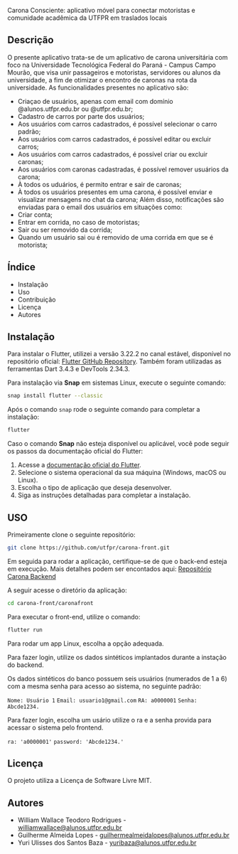 Carona Consciente: aplicativo móvel para conectar motoristas e comunidade acadêmica da UTFPR em traslados locais

## Descrição
O presente aplicativo trata-se de um aplicativo de carona universitária com foco na Universidade Tecnológica Federal do Paraná - Campus Campo Mourão, 
que visa unir passageiros e motoristas, servidores ou alunos da universidade, a fim de otimizar o encontro de caronas na rota da universidade.
As funcionalidades presentes no aplicativo são:
  - Criaçao de usuários, apenas com email com domínio @alunos.utfpr.edu.br ou @utfpr.edu.br;
  - Cadastro de carros por parte dos usuários;
  - Aos usuários com carros cadastrados, é possível selecionar o carro padrão;
  - Aos usuários com carros cadastrados, é possível editar ou excluir carros;
  - Aos usuários com carros cadastrados, é possível criar ou excluir caronas;
  - Aos usuários com caronas cadastradas, é possível remover usuários da carona;
  - À todos os uduários, é permito entrar e sair de caronas;
  - À todos os usuários presentes em uma carona, é possível enviar e visualizar mensagens no chat da carona;
Além disso, notificações são enviadas para o email dos usuários em situações como:
  - Criar conta;
  - Entrar em corrida, no caso de motoristas;
  - Sair ou ser removido da corrida;
  - Quando um usuário sai ou é removido de uma corrida em que se é motorista;


## Índice
- Instalação
- Uso
- Contribuição
- Licença
- Autores

## Instalação

Para instalar o Flutter, utilizei a versão 3.22.2 no canal estável, disponível no repositório oficial: [Flutter GitHub Repository](https://github.com/flutter/flutter.git.com). Também foram utilizadas as ferramentas Dart 3.4.3 e DevTools 2.34.3.

Para instalação via **Snap** em sistemas Linux, execute o seguinte comando:

```bash
snap install flutter --classic
```

Após o comando `snap` rode o seguinte comando para completar a instalação:

```bash
flutter
```

Caso o comando **Snap** não esteja disponível ou aplicável, você pode seguir os passos da documentação oficial do Flutter:

1. Acesse a [documentação oficial do Flutter](https://docs.flutter.dev/get-started/install?_gl=1*cp5aqc*_ga*MTc4MDUyNjk5Mi4xNzE3NzEzNzc1*_ga_/04YGWK0175*MTcyODUwODg3Ni4xMi4wLjE3Mjg1MDg4ODUuMC4wLjA).
2. Selecione o sistema operacional da sua máquina (Windows, macOS ou Linux).
3. Escolha o tipo de aplicação que deseja desenvolver.
4. Siga as instruções detalhadas para completar a instalação.

## USO
Primeiramente clone o seguinte repositório:

```bash
git clone https://github.com/utfpr/carona-front.git
```
Em seguida para rodar a aplicação, certifique-se de que o back-end esteja em execução.
Mais detalhes podem ser encontados aqui: [Repositório Carona Backend](https://github.com/utfpr/carona-back)

A seguir acesse o diretório da aplicação:

```bash
cd carona-front/caronafront
```
Para executar o front-end, utilize o comando:

```bash
flutter run
```

Para rodar um app Linux, escolha a opção adequada.

Para fazer login, utilize os dados sintéticos implantados durante a instação do backend.

Os dados sintéticos do banco possuem seis usuários (numerados de 1 a 6) com a mesma senha para acesso ao sistema, no seguinte padrão:

`Nome: Usuário 1`
`Email: usuario1@gmail.com`
`RA: a0000001`
`Senha: Abcde1234.`

Para fazer login, escolha um usário utilize o ra e a senha provida para acessar o sistema pelo frontend.

`ra: 'a0000001'`
`password: 'Abcde1234.'`



## Licença
O projeto utiliza a Licença de Software Livre MIT.

## Autores
  - William Wallace Teodoro Rodrigues - williamwallace@alunos.utfpr.edu.br
  - Guilherme Almeida Lopes - guilhermealmeidalopes@alunos.utfpr.edu.br
  - Yuri Ulisses dos Santos Baza - yuribaza@alunos.utfpr.edu.br
